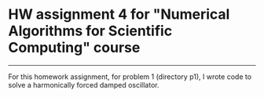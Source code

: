 # HW assignment 4 for "Numerical Algorithms for Scientific Computing" course

---

For this homework assignment, for problem 1 (directory p1), I wrote code to solve a harmonically forced damped oscillator.
